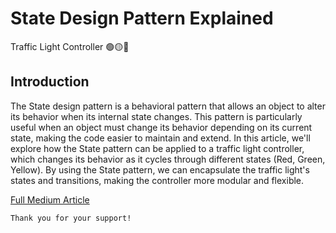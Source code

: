 # State Design Pattern Explained

Traffic Light Controller 🟢🟡🔴

## Introduction

The State design pattern is a behavioral pattern that allows an object to alter its behavior when its internal state changes. This pattern is particularly useful when an object must change its behavior depending on its current state, making the code easier to maintain and extend. In this article, we'll explore how the State pattern can be applied to a traffic light controller, which changes its behavior as it cycles through different states (Red, Green, Yellow). By using the State pattern, we can encapsulate the traffic light's states and transitions, making the controller more modular and flexible.

[Full Medium Article](https://medium.com/gitconnected/state-design-pattern-explained-aaa13ada3caf)

```
Thank you for your support!
```
